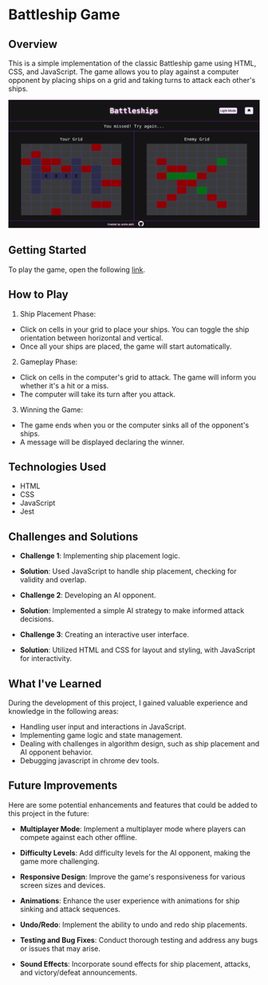 # Battleship Game

## Overview

This is a simple implementation of the classic Battleship game using HTML, CSS, and JavaScript. The game allows you to play against a computer opponent by placing ships on a grid and taking turns to attack each other's ships.

![Battleship Screenshot](./Images/screenshot.png)

## Getting Started

To play the game, open the following [link](https://preto-phil.github.io/Battleships/).

## How to Play

1. Ship Placement Phase:

- Click on cells in your grid to place your ships. You can toggle the ship orientation between horizontal and vertical.
- Once all your ships are placed, the game will start automatically.

2. Gameplay Phase:

- Click on cells in the computer's grid to attack. The game will inform you whether it's a hit or a miss.
- The computer will take its turn after you attack.

3. Winning the Game:

- The game ends when you or the computer sinks all of the opponent's ships.
- A message will be displayed declaring the winner.

## Technologies Used

- HTML
- CSS
- JavaScript
- Jest


## Challenges and Solutions

- **Challenge 1**: Implementing ship placement logic.
- **Solution**: Used JavaScript to handle ship placement, checking for validity and overlap.

- **Challenge 2**: Developing an AI opponent.
- **Solution**: Implemented a simple AI strategy to make informed attack decisions.

- **Challenge 3**: Creating an interactive user interface.
- **Solution**: Utilized HTML and CSS for layout and styling, with JavaScript for interactivity.


## What I've Learned

During the development of this project, I gained valuable experience and knowledge in the following areas:

- Handling user input and interactions in JavaScript.
- Implementing game logic and state management.
- Dealing with challenges in algorithm design, such as ship placement and AI opponent behavior.
- Debugging javascript in chrome dev tools.

## Future Improvements

Here are some potential enhancements and features that could be added to this project in the future:

- **Multiplayer Mode**: Implement a multiplayer mode where players can compete against each other offline.

- **Difficulty Levels**: Add difficulty levels for the AI opponent, making the game more challenging.

- **Responsive Design**: Improve the game's responsiveness for various screen sizes and devices.

- **Animations**: Enhance the user experience with animations for ship sinking and attack sequences.

- **Undo/Redo**: Implement the ability to undo and redo ship placements.

- **Testing and Bug Fixes**: Conduct thorough testing and address any bugs or issues that may arise.

- **Sound Effects**: Incorporate sound effects for ship placement, attacks, and victory/defeat announcements.


